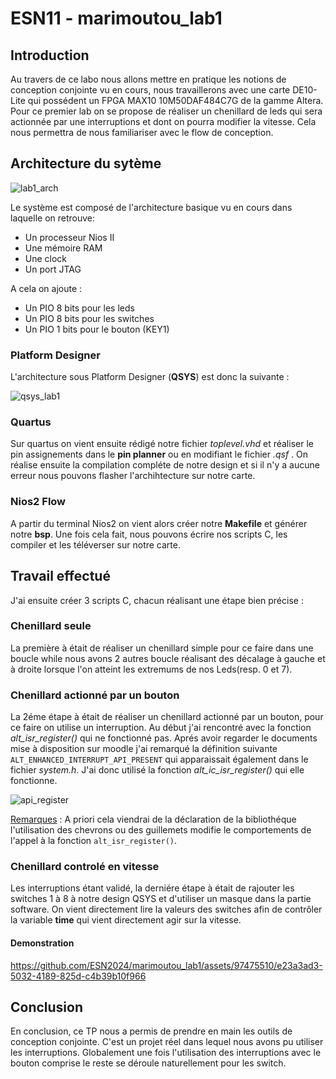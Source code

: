 # ESN11 - marimoutou_lab1


## Introduction
Au travers de ce labo nous allons mettre en pratique les notions de conception conjointe vu en cours, nous travaillerons avec une carte DE10-Lite qui possédent un FPGA MAX10 10M50DAF484C7G de la gamme Altera.  
Pour ce premier lab on se propose de réaliser un chenillard de leds qui sera actionnée par une interruptions et dont on pourra modifier la vitesse. Cela nous permettra de nous familiariser avec le flow de conception.

## Architecture du sytème

![lab1_arch](https://github.com/ESN2024/marimoutou_lab1/assets/97475510/6c3ca830-a887-4666-98db-a8a7b7e6ee61)

Le système est composé de l'architecture basique vu en cours dans laquelle on retrouve:
* Un processeur Nios II
* Une mémoire RAM
* Une clock
* Un port JTAG

A cela on ajoute :
 * Un PIO 8 bits pour les leds
 * Un PIO 8 bits pour les switches
 * Un PIO 1 bits pour le bouton (KEY1)

### Platform Designer
 L'architecture sous Platform Designer (**QSYS**) est donc la suivante :
 
![qsys_lab1](https://github.com/ESN2024/marimoutou_lab1/assets/97475510/1b976335-796f-4a10-b4dd-a33a51d6ed2f)

### Quartus 
Sur quartus on vient ensuite rédigé notre fichier *toplevel.vhd* et réaliser le pin assignements dans le **pin planner** ou en modifiant le fichier *.qsf* .
On réalise ensuite la compilation compléte de notre design et si il n'y a aucune erreur nous pouvons flasher l'archihtecture sur notre carte.

### Nios2 Flow
A partir du terminal Nios2 on vient alors créer notre **Makefile** et générer notre **bsp**.
Une fois cela fait, nous pouvons écrire nos scripts C, les compiler et les téléverser sur notre carte.

## Travail effectué
J'ai ensuite créer 3 scripts C, chacun réalisant une étape bien précise :

### Chenillard seule
La première à était de réaliser un chenillard simple pour ce faire dans une boucle while nous avons 2 autres boucle réalisant des décalage à gauche et à droite lorsque l'on atteint les extremums de nos Leds(resp. 0 et 7).

### Chenillard actionné par un bouton
La 2éme étape à était de réaliser un chenillard actionné par un bouton, pour ce faire on utilise un interruption. Au début j'ai rencontré avec la fonction *alt_isr_register()* qui ne fonctionné pas.
Aprés avoir regarder le documents mise à disposition sur moodle j'ai remarqué la définition suivante `ALT_ENHANCED_INTERRUPT_API_PRESENT` qui apparaissait également dans le fichier *system.h*. J'ai donc utilisé la fonction *alt_ic_isr_register()* qui elle fonctionne.

![api_register](https://github.com/ESN2024/marimoutou_lab1/assets/97475510/0a3df57c-7b70-4865-b838-63d73492a675)

<u>Remarques</u> : A priori cela viendrai de la déclaration de la bibliothéque l'utilisation des chevrons ou des guillemets modifie le comportements de l'appel à la fonction `alt_isr_register()`.

### Chenillard controlé en vitesse

Les interruptions étant validé, la derniére étape à était de rajouter les switches 1 à 8 à notre design QSYS et d'utiliser un masque dans la partie software.
On vient directement lire la valeurs des switches afin de contrôler la variable **time** qui vient directement agir sur la vitesse.

#### Demonstration

https://github.com/ESN2024/marimoutou_lab1/assets/97475510/e23a3ad3-5032-4189-825d-c4b39b10f966


## Conclusion

En conclusion, ce TP nous a permis de prendre en main les outils de conception conjointe. C'est un projet réel dans lequel nous avons pu utiliser les interruptions. Globalement une fois l'utilisation des interruptions avec le bouton comprise le reste se déroule naturellement pour les switch.
